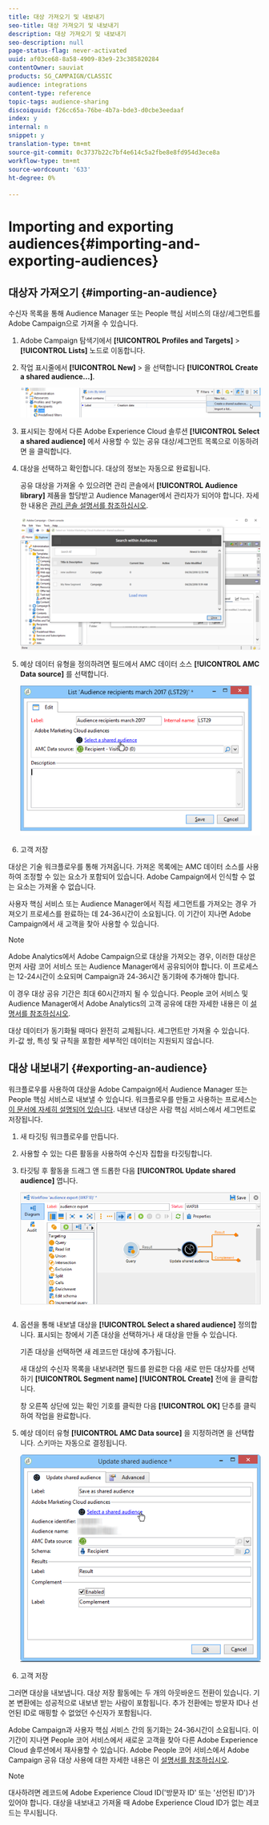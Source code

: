 ```yaml
---
title: 대상 가져오기 및 내보내기
seo-title: 대상 가져오기 및 내보내기
description: 대상 가져오기 및 내보내기
seo-description: null
page-status-flag: never-activated
uuid: af03ce68-8a58-4909-83e9-23c385820284
contentOwner: sauviat
products: SG_CAMPAIGN/CLASSIC
audience: integrations
content-type: reference
topic-tags: audience-sharing
discoiquuid: f26cc65a-76be-4b7a-bde3-d0cbe3eedaaf
index: y
internal: n
snippet: y
translation-type: tm+mt
source-git-commit: 0c3737b22c7bf4e614c5a2fbe8e8fd954d3ece8a
workflow-type: tm+mt
source-wordcount: '633'
ht-degree: 0%

---
```



# Importing and exporting audiences{#importing-and-exporting-audiences}

## 대상자 가져오기 {#importing-an-audience}

수신자 목록을 통해 Audience Manager 또는 People 핵심 서비스의 대상/세그먼트를 Adobe Campaign으로 가져올 수 있습니다.

1. Adobe Campaign 탐색기에서 **[!UICONTROL Profiles and Targets]** > **[!UICONTROL Lists]** 노드로 이동합니다.
1. 작업 표시줄에서 **[!UICONTROL New]** > 을 선택합니다 **[!UICONTROL Create a shared audience...]**.

   ![](assets/aam_import_audience.png)

1. 표시되는 창에서 다른 Adobe Experience Cloud 솔루션 **[!UICONTROL Select a shared audience]** 에서 사용할 수 있는 공유 대상/세그먼트 목록으로 이동하려면 을 클릭합니다.
1. 대상을 선택하고 확인합니다. 대상의 정보는 자동으로 완료됩니다.

   공유 대상을 가져올 수 있으려면 관리 콘솔에서 **[!UICONTROL Audience library]** 제품을 할당받고 Audience Manager에서 관리자가 되어야 합니다. 자세한 내용은 [관리 콘솔 설명서를 참조하십시오](https://helpx.adobe.com/enterprise/managing/user-guide.html).

   ![](assets/aam_import_audience_3.png)

1. 예상 데이터 유형을 정의하려면 필드에서 AMC 데이터 소스 **[!UICONTROL AMC Data source]** 를 선택합니다.

   ![](assets/aam_import_audience_2.png)

1. 고객 저장

대상은 기술 워크플로우를 통해 가져옵니다. 가져온 목록에는 AMC 데이터 소스를 사용하여 조정할 수 있는 요소가 포함되어 있습니다. Adobe Campaign에서 인식할 수 없는 요소는 가져올 수 없습니다.

사용자 핵심 서비스 또는 Audience Manager에서 직접 세그먼트를 가져오는 경우 가져오기 프로세스를 완료하는 데 24-36시간이 소요됩니다. 이 기간이 지나면 Adobe Campaign에서 새 고객을 찾아 사용할 수 있습니다.

>[!NOTE]
>
>Adobe Analytics에서 Adobe Campaign으로 대상을 가져오는 경우, 이러한 대상은 먼저 사람 코어 서비스 또는 Audience Manager에서 공유되어야 합니다. 이 프로세스는 12-24시간이 소요되며 Campaign과 24-36시간 동기화에 추가해야 합니다.
>
>이 경우 대상 공유 기간은 최대 60시간까지 될 수 있습니다. People 코어 서비스 및 Audience Manager에서 Adobe Analytics의 고객 공유에 대한 자세한 내용은 이 [설명서를 참조하십시오](https://docs.adobe.com/content/help/en/analytics/components/segmentation/segmentation-workflow/seg-publish.html).

대상 데이터가 동기화될 때마다 완전히 교체됩니다. 세그먼트만 가져올 수 있습니다. 키-값 쌍, 특성 및 규칙을 포함한 세부적인 데이터는 지원되지 않습니다.

## 대상 내보내기 {#exporting-an-audience}

워크플로우를 사용하여 대상을 Adobe Campaign에서 Audience Manager 또는 People 핵심 서비스로 내보낼 수 있습니다. 워크플로우를 만들고 사용하는 프로세스는 [이 문서에 자세히 설명되어 있습니다](../../workflow/using/building-a-workflow.md). 내보낸 대상은 사람 핵심 서비스에서 세그먼트로 저장됩니다.

1. 새 타깃팅 워크플로우를 만듭니다.
1. 사용할 수 있는 다른 활동을 사용하여 수신자 집합을 타깃팅합니다.
1. 타깃팅 후 활동을 드래그 앤 드롭한 다음 **[!UICONTROL Update shared audience]** 엽니다.

   ![](assets/aam_export_example.png)

1. 옵션을 통해 내보낼 대상을 **[!UICONTROL Select a shared audience]** 정의합니다. 표시되는 창에서 기존 대상을 선택하거나 새 대상을 만들 수 있습니다.

   기존 대상을 선택하면 새 레코드만 대상에 추가됩니다.

   새 대상의 수신자 목록을 내보내려면 필드를 완료한 다음 새로 만든 대상자를 선택하기 **[!UICONTROL Segment name]** **[!UICONTROL Create]** 전에 을 클릭합니다.

   창 오른쪽 상단에 있는 확인 기호를 클릭한 다음 **[!UICONTROL OK]** 단추를 클릭하여 작업을 완료합니다.

1. 예상 데이터 유형 **[!UICONTROL AMC Data source]** 을 지정하려면 을 선택합니다. 스키마는 자동으로 결정됩니다.

   ![](assets/aam_export_audience_activity.png)

1. 고객 저장

그러면 대상을 내보냅니다. 대상 저장 활동에는 두 개의 아웃바운드 전환이 있습니다. 기본 변환에는 성공적으로 내보낸 받는 사람이 포함됩니다. 추가 전환에는 방문자 ID나 선언된 ID로 매핑할 수 없었던 수신자가 포함됩니다.

Adobe Campaign과 사용자 핵심 서비스 간의 동기화는 24-36시간이 소요됩니다. 이 기간이 지나면 People 코어 서비스에서 새로운 고객을 찾아 다른 Adobe Experience Cloud 솔루션에서 재사용할 수 있습니다. Adobe People 코어 서비스에서 Adobe Campaign 공유 대상 사용에 대한 자세한 내용은 이 [설명서를 참조하십시오](https://docs.adobe.com/content/help/en/core-services/interface/audiences/t-audience-create.html).

>[!NOTE]
>
>대사하려면 레코드에 Adobe Experience Cloud ID(&#39;방문자 ID&#39; 또는 &#39;선언된 ID&#39;)가 있어야 합니다. 대상을 내보내고 가져올 때 Adobe Experience Cloud ID가 없는 레코드는 무시됩니다.

